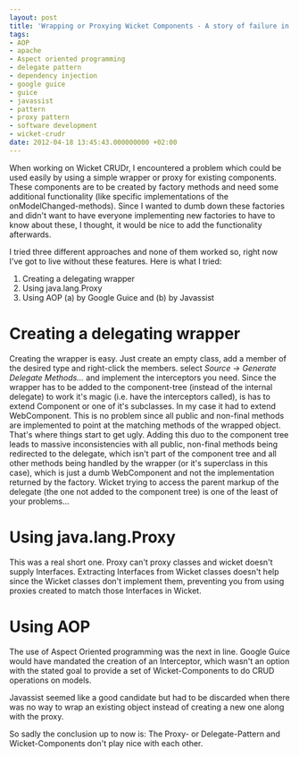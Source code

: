 ```yaml
---
layout: post
title: 'Wrapping or Proxying Wicket Components - A story of failure in three acts '
tags:
- AOP
- apache
- Aspect oriented programming
- delegate pattern
- dependency injection
- google guice
- guice
- javassist
- pattern
- proxy pattern
- software development
- wicket-crudr
date: 2012-04-18 13:45:43.000000000 +02:00
---
```

When working on Wicket CRUDr, I encountered a problem which could be used easily by using a simple wrapper or proxy for existing components. These components are to be created by factory methods and need some additional functionality (like specific implementations of the onModelChanged-methods). Since I wanted to dumb down these factories and didn't want to have everyone implementing new factories to have to know about these, I thought, it would be nice to add the functionality afterwards.


I tried three different approaches and none of them worked so, right now I've got to live without these features. Here is what I tried:

1. Creating a delegating wrapper
2. Using java.lang.Proxy
3. Using AOP (a) by Google Guice and (b) by Javassist

# Creating a delegating wrapper #
Creating the wrapper is easy. Just create an empty class, add a member of the desired type and right-click the members. select *Source -> Generate Delegate Methods...* and implement the interceptors you need. Since the wrapper has to be added to the component-tree (instead of the internal delegate) to work it's magic (i.e. have the interceptors called), is has to extend Component or one of it's subclasses. In my case it had to extend WebComponent. This is no problem since all public and non-final methods are implemented to point at the matching methods of the wrapped object. That's where things start to get ugly. Adding this duo to the component tree leads to massive inconsistencies with all public, non-final methods being redirected to the delegate, which isn't part of the component tree and all other methods being handled by the wrapper (or it's superclass in this case), which is just a dumb WebComponent and not the implementation returned by the factory. Wicket trying to access the parent markup of the delegate (the one not added to the component tree) is one of the least of your problems...

# Using java.lang.Proxy #
This was a real short one. Proxy can't proxy classes and wicket doesn't supply Interfaces. Extracting Interfaces from Wicket classes doesn't help since the Wicket classes don't implement them, preventing you from using proxies created to match those Interfaces in Wicket.

# Using AOP #
The use of Aspect Oriented programming was the next in line. Google Guice would have mandated the creation of an Interceptor, which wasn't an option with the stated goal to provide a set of Wicket-Components to do CRUD operations on models.

Javassist seemed like a good candidate but had to be discarded when there was no way to wrap an existing object instead of creating a new one along with the proxy.

So sadly the conclusion up to now is: The Proxy- or Delegate-Pattern and Wicket-Components don't play nice with each other.